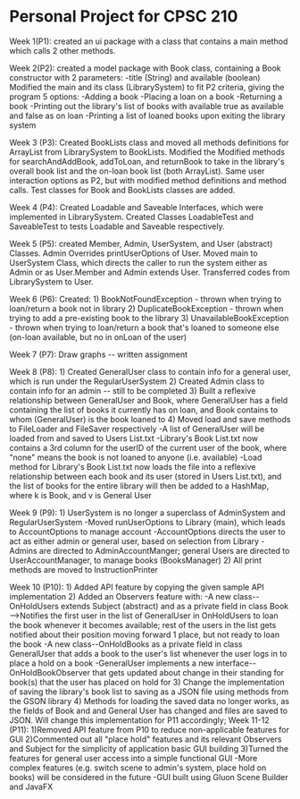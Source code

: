 # Personal Project for CPSC 210

Week 1(P1): created an ui package with a class that contains a main method which calls 2 other methods.

Week 2(P2): created a model package with Book class, containing a Book constructor with 2 parameters:
           -title (String) and available (boolean)
           Modified the main and its class (LibrarySystem) to fit P2 criteria, giving the program 5 options:
           -Adding a book
           -Placing a loan on a book
           -Returning a book
           -Printing out the library's list of books with available true as available and false as on loan
           -Printing a list of loaned books upon exiting the library system

Week 3 (P3): Created BookLists class and moved all methods definitions for ArrayList<Book> from LibrarySystem to
             BookLists. Modified the Modified methods for searchAndAddBook, addToLoan, and returnBook to take in
             the library's overall book list and the on-loan book list (both ArrayList<Book>). Same user
             interaction options as P2, but with modified method definitions and method calls. Test classes for
             Book and BookLists classes are added.

Week 4 (P4): Created Loadable and Saveable Interfaces, which were implemented in LibrarySystem. Created Classes
             LoadableTest and SaveableTest to tests Loadable and Saveable respectively.

Week 5 (P5): created Member, Admin, UserSystem, and User (abstract) Classes. Admin Overrides printUserOptions of
             User. Moved main to UserSystem Class, which directs the caller to run the system either as Admin or
             as User.Member and Admin extends User. Transferred codes from LibrarySystem to User.

Week 6 (P6): Created:
             1) BookNotFoundException - thrown when trying to loan/return a book not in library
             2) DuplicateBookException - thrown when trying to add a pre-existing book to the library
             3) UnavailableBookException - thrown when trying to loan/return a book that's loaned to someone else
                (on-loan available, but no in onLoan of the user)

Week 7 (P7): Draw graphs -- written assignment

Week 8 (P8): 1) Created GeneralUser class to contain info for a general user, which is run under the RegularUserSystem
             2) Created Admin class to contain info for an admin -- still to be completed
             3) Built a reflexive relationship between GeneralUser and Book, where GeneralUser has a field containing
             the list of books it currently has on loan, and Book contains to whom (GeneralUser) is the book loaned to
             4) Moved load and save methods to FileLoader and FileSaver respectively
                -A list of GeneralUser will be loaded from and saved to Users List.txt
                -Library's Book List.txt now contains a 3rd column for the userID of the current user of the book, where
                "none" means the book is not loaned to anyone (i.e. available)
                -Load method for Library's Book List.txt now loads the file into a reflexive relationship between each
                book and its user (stored in Users List.txt), and the list of books for the entire library will then be
                added to a HashMap, where k is Book, and v is General User

Week 9 (P9): 1) UserSystem is no longer a superclass of AdminSystem and RegularUserSystem
                -Moved runUserOptions to Library (main), which leads to AccountOptions to manage account
                -AccountOptions directs the user to act as either admin or general user, based on selection from Library
                -Admins are directed to AdminAccountManger; general Users are directed to UserAccountManager, to manage
                books (BooksManager)
             2) All print methods are moved to InstructionPrinter

Week 10 (P10): 1) Added API feature by copying the given sample API implementation
               2) Added an Observers feature with:
                  -A new class--OnHoldUsers extends Subject (abstract) and as a private field in class Book
                     -->Notifies the first user in the list of GeneralUser in OnHoldUsers to loan the book
                     whenever it becomes available; rest of the users in the list gets notified about
                     their position moving forward 1 place, but not ready to loan the book
                  -A new class--OnHoldBooks as a private field in class GeneralUser that adds a book to the user's list
                   whenever the user logs in to place a hold on a book
                  -GeneralUser implements a new interface--OnHoldBookObserver that gets updated about change in their
                   standing for book(s) that the user has placed on hold for
               3) Change the implementation of saving the library's book list to saving as a JSON file using methods
                  from the GSON library
               4) Methods for loading the saved data no longer works, as the fields of Book and and General User has
                  changed and files are saved to JSON. Will change this implementation for P11 accordingly;
Week 11-12 (P11): 1)Removed API feature from P10 to reduce non-applicable features for GUI
                  2)Commented out all "place hold" features and its relevant Observers and Subject for the simplicity
                  of application basic GUI building
                  3)Turned the features for general user access into a simple functional GUI
                    -More complex features (e.g. switch scene to admin's system, place hold on books) will be considered
                    in the future
                    -GUI built using Gluon Scene Builder and JavaFX
